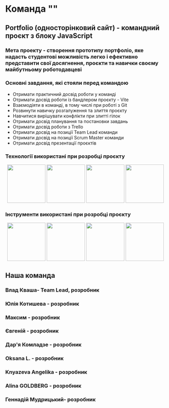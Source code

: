 # Команда ""

## Portfolio (односторінковий сайт) - командний проєкт з блоку JavaScript

### Мета проекту - створення прототипу портфоліо, яке надасть студентові можливість легко і ефективно представити свої досягнення, проєкти та навички своєму майбутньому роботодавцеві

### Основні завдання, які стояли перед командою

<ul>
  <li>Отримати практичний досвід роботи у команді</li>
  <li>Отримати досвід роботи із бандлером проєкту - Vite</li>
  <li>Взаємодіяти в команді, в тому числі при роботі з Git</li>
  <li>Розвинути навичку розгалуження та злиття проєкту</li>
  <li>Навчитися вирішувати конфлікти при злитті гілок</li>
  <li>Отримати досвід планування та постановки завдань</li>
  <li>Отримати досвід роботи з Trello</li>
  <li>Отримати досвід на позиції Team Lead команди</li>
  <li>Отримати досвід на позиції Scrum Master команди</li>
  <li>Отримати досвід презентації проєктів</li>
</ul>

### Технології використані при розробці проєкту

<div align="center">
<img src='https://cdn.jsdelivr.net/gh/devicons/devicon@latest/icons/html5/html5-original-wordmark.svg' height="120">
<img src='https://cdn.jsdelivr.net/gh/devicons/devicon@latest/icons/css3/css3-original-wordmark.svg' height="120">
<img src='https://cdn.jsdelivr.net/gh/devicons/devicon@latest/icons/javascript/javascript-original.svg' height="120">
<img src='https://cdn.jsdelivr.net/gh/devicons/devicon@latest/icons/nodejs/nodejs-line-wordmark.svg' height="120">
</div>

### Інструменти використані при розробці проєкту

<div align="center">
  <img src='https://cdn.jsdelivr.net/gh/devicons/devicon@latest/icons/trello/trello-original-wordmark.svg' height="120">
  <img src='https://cdn.jsdelivr.net/gh/devicons/devicon@latest/icons/figma/figma-original.svg' height="120">
  <img src='https://cdn.jsdelivr.net/gh/devicons/devicon@latest/icons/npm/npm-original-wordmark.svg' height="120">
 <img src='https://static.vecteezy.com/system/resources/previews/016/833/880/large_2x/github-logo-git-hub-icon-with-text-on-white-background-free-vector.jpg' height="120">
</div>

## Наша команда

### Влад Кваша- Team Lead, розробник

### Юлія Котишева - розробник

### Максим - розробник

### Євгеній - розробник

### Дар'я Комладзе - розробник

### Oksana L. - розробник

### Knyazeva Angelika - розробник

### Alina GOLDBERG - розробник

### Геннадій Мудрицький- розробник

